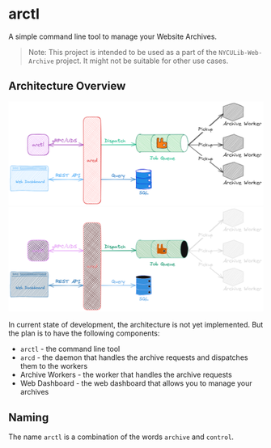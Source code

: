 # arctl

A simple command line tool to manage your Website Archives.

> Note: This project is intended to be used as a part of the `NYCULib-Web-Archive` project. It might not be suitable for other use cases.

## Architecture Overview

![Architecture Diagram](./docs/architecture-light.png#gh-light-mode-only)
![Architecture Diagram](./docs/architecture-dark.png#gh-dark-mode-only)

In current state of development, the architecture is not yet implemented. But the plan is to have the following components:

- `arctl` - the command line tool
- `arcd` - the daemon that handles the archive requests and dispatches them to the workers
- Archive Workers - the worker that handles the archive requests
- Web Dashboard - the web dashboard that allows you to manage your archives

## Naming

The name `arctl` is a combination of the words `archive` and `control`.
